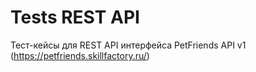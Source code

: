 # Tests REST API
Тест-кейсы для REST API интерфейса PetFriends API v1 (https://petfriends.skillfactory.ru/)
